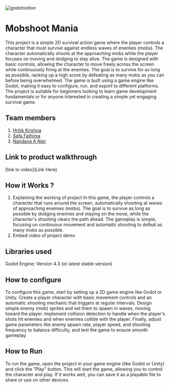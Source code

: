 

![godotnotion](https://github.com/user-attachments/assets/45bfa5c9-7e8a-4e64-bde3-a2db95e0762e)



# Mobshoot Mania
This project is a simple 2D survival action game where the player controls a character that must survive against endless waves of enemies (mobs). The character automatically shoots at the approaching mobs while the player focuses on moving and dodging to stay alive. The game is designed with basic controls, allowing the character to move freely across the screen while continuously firing at the enemies. The goal is to survive for as long as possible, racking up a high score by defeating as many mobs as you can before being overwhelmed. The game is built using a game engine like Godot, making it easy to configure, run, and export to different platforms. The project is suitable for beginners looking to learn game development fundamentals or for anyone interested in creating a simple yet engaging survival game.
## Team members
1. [Hritik Krishna](https://github.com/hrit-tik)
2. [Safa Fathima](https://github.com/SAFA-010)
3. [Nandana A Nair](https://github.com/Nandanaanairr)
## Link to product walkthrough
[link to video](Link Here)
## How it Works ?
1. Explaining the working of project
   In this game, the player controls a character that runs around the screen, automatically shooting at waves of approaching enemies (mobs). The goal is to survive as long as possible by dodging enemies and staying 
   on the move, while the character's shooting clears the path ahead. The gameplay is simple, focusing on continuous movement and automatic shooting to defeat as many mobs as possible.
2. Embed video of project demo
## Libraries used
Godot Engine: Version 4.3 (or latest stable version)
## How to configure
To configure this game, start by setting up a 2D game engine like Godot or Unity. Create a player character with basic movement controls and an automatic shooting mechanic that triggers at regular intervals. Design simple enemy (mob) sprites and set them to spawn in waves, moving toward the player. Implement collision detection to handle when the player's shots hit enemies and when enemies collide with the player. Finally, adjust game parameters like enemy spawn rate, player speed, and shooting frequency to balance difficulty, and test the game to ensure smooth gameplay.
## How to Run
To run the game, open the project in your game engine (like Godot or Unity) and click the "Play" button. This will start the game, allowing you to control the character and play. If it works well, you can save it as a playable file to share or use on other devices.
